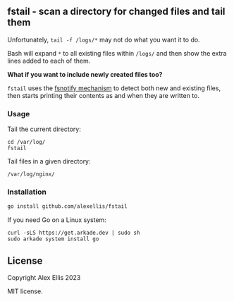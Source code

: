 ## fstail - scan a directory for changed files and tail them

Unfortunately, `tail -f /logs/*` may not do what you want it to do.

Bash will expand `*` to all existing files within `/logs/` and then show the extra lines added to each of them.

**What if you want to include newly created files too?**

`fstail` uses the [fsnotify mechanism](https://docs.huihoo.com/doxygen/linux/kernel/3.7/include_2linux_2fsnotify_8h_source.html) to detect both new and existing files, then starts printing their contents as and when they are written to.

### Usage

Tail the current directory:

```
cd /var/log/
fstail
```

Tail files in a given directory:

```
/var/log/nginx/
```

### Installation

```bash
go install github.com/alexellis/fstail
```

If you need Go on a Linux system:

```
curl -sLS https://get.arkade.dev | sudo sh
sudo arkade system install go
```

## License

Copyright Alex Ellis 2023

MIT license.
